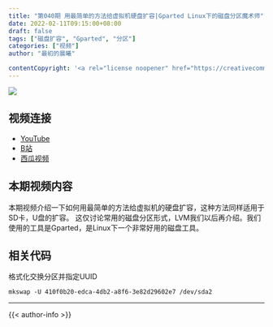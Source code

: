 ```yaml
---
title: "第040期 用最简单的方法给虚拟机硬盘扩容|Gparted Linux下的磁盘分区魔术师"
date: 2022-02-11T09:15:00+08:00
draft: false
tags: ["磁盘扩容", "Gparted", "分区"]
categories: ["视频"]
author: "最初的晨曦"

contentCopyright: '<a rel="license noopener" href="https://creativecommons.org/licenses/by-nc-sa/4.0/deed.zh" target="_blank">本文章采用 CC BY-NC-SA 4.0 许可协议</a>'
---
```


![](../../images/040/0.jpg)
	
## 视频连接
- [YouTube](https://www.youtube.com/watch?v=-5EgeD_B_PQ)
- [B站](https://www.bilibili.com/video/BV1mr4y1h76a/)
- [西瓜视频](https://www.ixigua.com/7063302423112221198)

## 本期视频内容

本期视频介绍一下如何用最简单的方法给虚拟机的硬盘扩容，这种方法同样适用于SD卡，U盘的扩容。
这仅讨论常用的磁盘分区形式，LVM我们以后再介绍。我们使用的工具是Gparted，是Linux下一个非常好用的磁盘工具。

## 相关代码

格式化交换分区并指定UUID
```
mkswap -U 410f0b20-edca-4db2-a8f6-3e82d29602e7 /dev/sda2
```


---

{{< author-info >}}